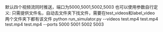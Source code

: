 默认四个视频流同时推送，端口为5000,5001,5002,5003
也可以使用参数自行定义:
只需提供文件名，自动去文件夹下找文件，需要在test_videos和label_video两个文件夹下都有该文件
python run_simulator.py --videos test.mp4 test.mp4 test.mp4 test.mp4 --ports 5000 5001 5002 5003